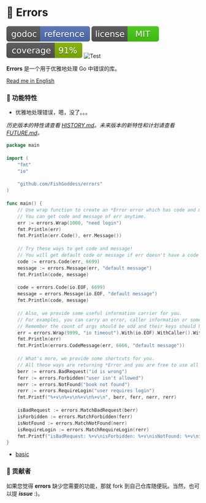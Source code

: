 # 🧯 Errors

[![Go Doc](_icons/godoc.svg)](https://pkg.go.dev/github.com/FishGoddess/errors)
[![License](_icons/license.svg)](https://opensource.org/licenses/MIT)
[![Coverage](_icons/coverage.svg)](_icons/coverage.svg)
![Test](https://github.com/FishGoddess/errors/actions/workflows/test.yml/badge.svg)

**Errors** 是一个用于优雅地处理 Go 中错误的库。

[Read me in English](./README.en.md)

### 🙋‍ 功能特性

* 优雅地处理错误，嗯，没了。。。

_历史版本的特性请查看 [HISTORY.md](./HISTORY.md)。未来版本的新特性和计划请查看 [FUTURE.md](./FUTURE.md)。_

```go
package main

import (
	"fmt"
	"io"

	"github.com/FishGoddess/errors"
)

func main() {
	// Use wrap function to create an *Error error which has code and message.
	// You can get code and message of err anytime.
	err := errors.Wrap(1000, "need login")
	fmt.Println(err)
	fmt.Println(err.Code(), err.Message())

	// Try these ways to get code and message!
	// You will get default code or message if err doesn't have a code or message.
	code := errors.Code(err, 6699)
	message := errors.Message(err, "default message")
	fmt.Println(code, message)

	code = errors.Code(io.EOF, 6699)
	message = errors.Message(io.EOF, "default message")
	fmt.Println(code, message)

	// Also, we provide some useful information carrier for you.
	// For examples, you can carry an error, caller information or some args.
	// Remember the count of args should be odd and their keys should be a string.
	err = errors.Wrap(9999, "io timeout").With(io.EOF).WithCaller().WithArgs("user_id", 123, "timeout", "200ms")
	fmt.Println(err)
	fmt.Println(errors.CodeMessage(err, 6666, "default message"))

	// What's more, we provide some shortcuts for you.
	// All these ways are returning *Error and you are free to use all methods on *Error.
	berr := errors.BadRequest("id is wrong")
	ferr := errors.Forbidden("user isn't allowed")
	nerr := errors.NotFound("book not found")
	rerr := errors.RequireLogin("user requires login")
	fmt.Printf("%+v\n%+v\n%+v\n%+v\n", berr, ferr, nerr, rerr)

	isBadRequest := errors.MatchBadRequest(berr)
	isForbidden := errors.MatchForbidden(ferr)
	isNotFound := errors.MatchNotFound(nerr)
	isRequireLogin := errors.MatchRequireLogin(rerr)
	fmt.Printf("isBadRequest: %+v\nisForbidden: %+v\nisNotFound: %+v\nisRequireLogin: %+v\n", isBadRequest, isForbidden, isNotFound, isRequireLogin)
}

```

* [basic](_examples/basic.go)

### 👥 贡献者

如果您觉得 **errors** 缺少您需要的功能，那就 fork 到自己仓库随便玩。当然，也可以提 _**issue**_ :)。
